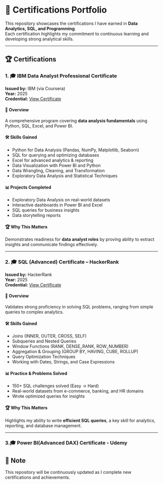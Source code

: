 # 📜 Certifications Portfolio

This repository showcases the certifications I have earned in **Data Analytics, SQL, and Programming**.  
Each certification highlights my commitment to continuous learning and developing strong analytical skills.  

---

## 🏆 Certifications

### 1. 🎓 IBM Data Analyst Professional Certificate  
**Issued by:** IBM (via Coursera)  
**Year:** 2025  
**Credential:** [View Certificate](https://github.com/analystfuzail/IBM_Data_analyst-certificate)  

#### 📌 Overview  
A comprehensive program covering **data analysis fundamentals** using Python, SQL, Excel, and Power BI.  

#### 🛠 Skills Gained  
- Python for Data Analysis (Pandas, NumPy, Matplotlib, Seaborn)  
- SQL for querying and optimizing databases  
- Excel for advanced analytics & reporting  
- Data Visualization with Power BI and Python  
- Data Wrangling, Cleaning, and Transformation  
- Exploratory Data Analysis and Statistical Techniques  

#### 📊 Projects Completed  
- Exploratory Data Analysis on real-world datasets  
- Interactive dashboards in Power BI and Excel  
- SQL queries for business insights  
- Data storytelling reports  

#### 🏆 Why This Matters  
Demonstrates readiness for **data analyst roles** by proving ability to extract insights and communicate findings effectively.  

---

### 2. 🎓 SQL (Advanced) Certificate – HackerRank  
**Issued by:** HackerRank  
**Year:** 2025  
**Credential:** [View Certificate](https://www.hackerrank.com/certificates/872a8d439a61)  

#### 📌 Overview  
Validates strong proficiency in solving SQL problems, ranging from simple queries to complex analytics.  

#### 🛠 Skills Gained  
- Joins (INNER, OUTER, CROSS, SELF)  
- Subqueries and Nested Queries  
- Window Functions (RANK, DENSE_RANK, ROW_NUMBER)  
- Aggregation & Grouping (GROUP BY, HAVING, CUBE, ROLLUP)  
- Query Optimization Techniques  
- Working with Dates, Strings, and Case Expressions  

#### 📊 Practice & Problems Solved  
- 150+ SQL challenges solved (Easy → Hard)  
- Real-world datasets from e-commerce, banking, and HR domains  
- Wrote optimized queries for insights  

#### 🏆 Why This Matters  
Highlights my ability to write **efficient SQL queries**, a key skill for analytics, reporting, and database management.  

---


### 3.🎓 Power BI(Advanced DAX) Certificate - Udemy


## 📌 Note  
This repository will be continuously updated as I complete new certifications and achievements.  
